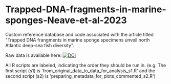 # Trapped-DNA-fragments-in-marine-sponges-Neave-et-al-2023

Custom reference database and code associated with the article titled "Trapped DNA frangments in marine sponge specimens unveil north Atlantic deep-sea fish diversity".

Raw data is available here: <a href="https://doi.org/10.5281/zenodo.7740858"><img src="https://zenodo.org/badge/DOI/10.5281/zenodo.7740858.svg" alt="DOI"></a>

All R scripts are labeled, indicating the order they should be run in. (e.g. The first script (s1) is 'from_original_data_to_data_for_analysis_s1.R' and the second script (s2) is 'preparing_metadata_for_plots_commented_s2.R')
